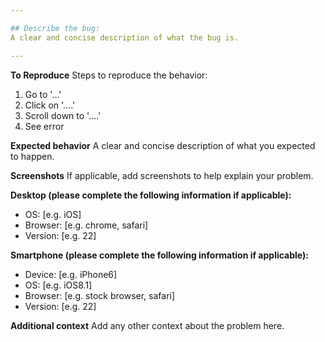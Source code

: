 ```yaml
---

## Describe the bug:
A clear and concise description of what the bug is.

---
```


**To Reproduce**
Steps to reproduce the behavior:

1. Go to '...'
2. Click on '....'
3. Scroll down to '....'
4. See error

**Expected behavior**
A clear and concise description of what you expected to happen.

**Screenshots**
If applicable, add screenshots to help explain your problem.

**Desktop (please complete the following information if applicable):**

- OS: [e.g. iOS]
- Browser: [e.g. chrome, safari]
- Version: [e.g. 22]

**Smartphone (please complete the following information if applicable):**

- Device: [e.g. iPhone6]
- OS: [e.g. iOS8.1]
- Browser: [e.g. stock browser, safari]
- Version: [e.g. 22]

**Additional context**
Add any other context about the problem here.
